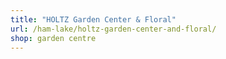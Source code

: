 ```yaml
---
title: "HOLTZ Garden Center & Floral"
url: /ham-lake/holtz-garden-center-and-floral/
shop: garden centre
---
```

